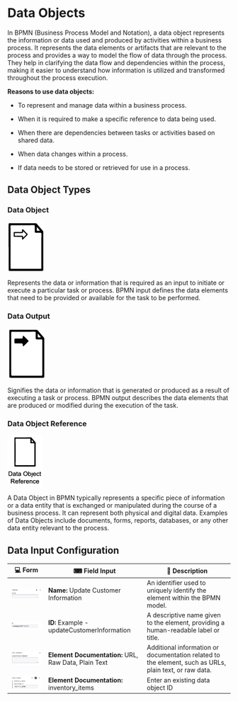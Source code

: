 # Data Objects

In BPMN (Business Process Model and Notation), a data object represents the information or data used and produced by activities within a business process. It represents the data elements or artifacts that are relevant to the process and provides a way to model the flow of data through the process.
They help in clarifying the data flow and dependencies within the process, making it easier to understand how information is utilized and transformed throughout the process execution.

**Reasons to use data objects:**

- To represent and manage data within a business process. 
  
- When it is required to make a specific reference to data being used.
  
- When there are dependencies between tasks or activities based on shared data.

- When data changes within a process.

- If data needs to be stored or retrieved for use in a process.

## Data Object Types

### Data Object

![data_input](images/data_input.png) 

Represents the data or information that is required as an input to initiate or execute a particular task or process. BPMN input defines the data elements that need to be provided or available for the task to be performed.

### Data Output

![data_output](images/data_output.png)

Signifies the data or information that is generated or produced as a result of executing a task or process. BPMN output describes the data elements that are produced or modified during the execution of the task. 

### Data Object Reference

![data_object_reference](images/data_object_reference.png)

A Data Object in BPMN typically represents a specific piece of information or a data entity that is exchanged or manipulated during the course of a business process. It can represent both physical and digital data. Examples of Data Objects include documents, forms, reports, databases, or any other data entity relevant to the process. 

## Data Input Configuration

| 💻 Form | ⌨ Field Input | 📝 Description |
| --- | --- | --- |
| ![name_field](images/name_field.png) | **Name:** Update Customer Information | An identifier used to uniquely identify the element within the BPMN model. |
| ![id_field](images/id_field.png) | **ID:** Example - updateCustomerInformation | A descriptive name given to the element, providing a human-readable label or title. |
| ![name_field](images/documentation_field.png) | **Element Documentation:** URL, Raw Data, Plain Text | Additional information or documentation related to the element, such as URLs, plain text, or raw data. |
| ![name_field](images/data_object_prop.png) | **Element Documentation:** inventory_items| Enter an existing data object ID |
